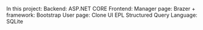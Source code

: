 In this project:
Backend: ASP.NET CORE
Frontend: Manager page: Brazer + framework: Bootstrap
          User page: Clone UI EPL
Structured Query Language: SQLite
